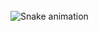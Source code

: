 <br clear="both">

<img src="https://raw.githubusercontent.com/CodeWithUjjwal/CodeWithUjjwal/output/snake.svg" alt="Snake animation" />
